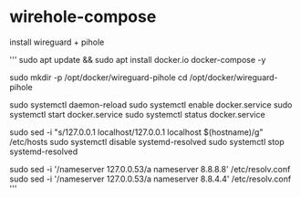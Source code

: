 # wirehole-compose

install wireguard + pihole

'''
sudo apt update && sudo apt install docker.io docker-compose -y


sudo mkdir -p /opt/docker/wireguard-pihole
cd /opt/docker/wireguard-pihole


sudo systemctl daemon-reload
sudo systemctl enable docker.service
sudo systemctl start docker.service
sudo systemctl status docker.service


sudo sed -i "s/127.0.0.1 localhost/127.0.0.1 localhost $(hostname)/g" /etc/hosts
sudo systemctl disable systemd-resolved
sudo systemctl stop systemd-resolved

sudo sed -i '/nameserver 127.0.0.53/a nameserver 8.8.8.8' /etc/resolv.conf
sudo sed -i '/nameserver 127.0.0.53/a nameserver 8.8.4.4' /etc/resolv.conf
'''
